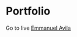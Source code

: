 # Portfolio

<P>Go to live <a href="https://www.w3.org/html/" target="_blank"> Emmanuel Avila </a></P>
